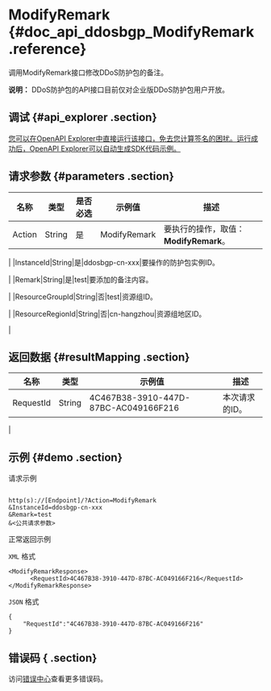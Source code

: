 # ModifyRemark {#doc_api_ddosbgp_ModifyRemark .reference}

调用ModifyRemark接口修改DDoS防护包的备注。

**说明：** DDoS防护包的API接口目前仅对企业版DDoS防护包用户开放。

## 调试 {#api_explorer .section}

[您可以在OpenAPI Explorer中直接运行该接口，免去您计算签名的困扰。运行成功后，OpenAPI Explorer可以自动生成SDK代码示例。](https://api.aliyun.com/#product=ddosbgp&api=ModifyRemark&type=RPC&version=2018-07-20)

## 请求参数 {#parameters .section}

|名称|类型|是否必选|示例值|描述|
|--|--|----|---|--|
|Action|String|是|ModifyRemark|要执行的操作，取值：**ModifyRemark**。

 |
|InstanceId|String|是|ddosbgp-cn-xxx|要操作的防护包实例ID。

 |
|Remark|String|是|test|要添加的备注内容。

 |
|ResourceGroupId|String|否|test|资源组ID。

 |
|ResourceRegionId|String|否|cn-hangzhou|资源组地区ID。

 |

## 返回数据 {#resultMapping .section}

|名称|类型|示例值|描述|
|--|--|---|--|
|RequestId|String|4C467B38-3910-447D-87BC-AC049166F216|本次请求的ID。

 |

## 示例 {#demo .section}

请求示例

``` {#request_demo}

http(s)://[Endpoint]/?Action=ModifyRemark
&InstanceId=ddosbgp-cn-xxx
&Remark=test
&<公共请求参数>

```

正常返回示例

`XML` 格式

``` {#xml_return_success_demo}
<ModifyRemarkResponse>
      <RequestId>4C467B38-3910-447D-87BC-AC049166F216</RequestId>
</ModifyRemarkResponse>
```

`JSON` 格式

``` {#json_return_success_demo}
{
	"RequestId":"4C467B38-3910-447D-87BC-AC049166F216"
}
```

## 错误码 { .section}

访问[错误中心](https://error-center.aliyun.com/status/product/ddosbgp)查看更多错误码。

